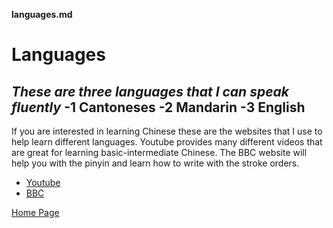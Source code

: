 **languages.md**
# Languages
*These are three languages that I can speak fluently*
-1 Cantoneses 
-2 Mandarin
-3 English
---------------------------------

If you are interested in learning Chinese these are the websites that I use to help learn different languages. Youtube provides many different videos that are great for learning basic-intermediate Chinese. The BBC website will help you with the pinyin and learn how to write with the stroke orders.

* [Youtube](https://www.youtube.com "To The Site")
* [BBC](https://www.bbc.co.uk/languages/chinese/ "To The Site")

[Home Page](./README.md)
